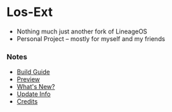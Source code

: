 # Los-Ext  

- Nothing much just another fork of LineageOS
- Personal Project – mostly for myself and my friends 

### Notes
- [Build Guide](https://github.com/Los-Ext/manifest)
- [Preview](https://t.me/LosExt/49)
- [What's New?](https://raw.githubusercontent.com/Los-Ext/changelogs/refs/heads/15/README.mkdn)
- [Update Info](https://t.me/LosExt)
- [Credits](https://github.com/Los-Ext/.github/blob/main/credits.md)
